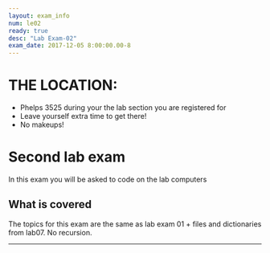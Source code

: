 ```yaml
---
layout: exam_info
num: le02
ready: true
desc: "Lab Exam-02"
exam_date: 2017-12-05 8:00:00.00-8
---
```



# THE LOCATION:

* Phelps 3525 during your the lab section you are registered for  
* Leave yourself extra time to get there!
* No makeups!

# Second lab exam

In this exam you will be asked to code on the lab computers

## What is covered

The topics for this exam are the same as lab exam 01 + files and dictionaries from lab07. No recursion.


---

<div style="display:none;">  http://ucsb-cs8-f17.github.io/exam/e02 </div>
